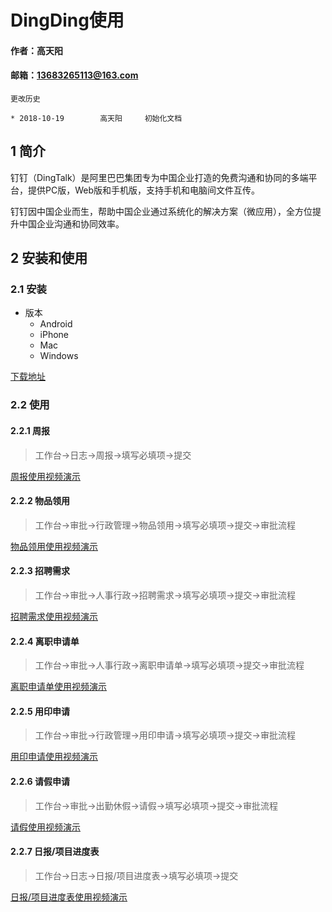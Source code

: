 # DingDing使用

#### 作者：高天阳
#### 邮箱：13683265113@163.com

```
更改历史

* 2018-10-19        高天阳     初始化文档

```

## 1 简介

钉钉（DingTalk）是阿里巴巴集团专为中国企业打造的免费沟通和协同的多端平台，提供PC版，Web版和手机版，支持手机和电脑间文件互传。

钉钉因中国企业而生，帮助中国企业通过系统化的解决方案（微应用），全方位提升中国企业沟通和协同效率。

## 2 安装和使用

### 2.1 安装

* 版本
    * Android
    * iPhone
    * Mac
    * Windows

[下载地址](https://tms.dingtalk.com/markets/dingtalk/download?spm=a3140.7858860.2231602.10.334e6d28LGtv8o)

### 2.2 使用

#### 2.2.1 周报

> 工作台->日志->周报->填写必填项->提交

[周报使用视频演示](https://mitudegaoyang.gitbooks.io/mybook/content/assets/DingDing/weekly.mp4)

#### 2.2.2 物品领用

> 工作台->审批->行政管理->物品领用->填写必填项->提交->审批流程

[物品领用使用视频演示](https://mitudegaoyang.gitbooks.io/mybook/content/assets/DingDing/items.mp4)

#### 2.2.3 招聘需求

> 工作台->审批->人事行政->招聘需求->填写必填项->提交->审批流程

[招聘需求使用视频演示](https://mitudegaoyang.gitbooks.io/mybook/content/assets/DingDing/hires.mp4)

#### 2.2.4 离职申请单

> 工作台->审批->人事行政->离职申请单->填写必填项->提交->审批流程

[离职申请单使用视频演示](https://mitudegaoyang.gitbooks.io/mybook/content/assets/DingDing/leaving.mp4)

#### 2.2.5 用印申请

> 工作台->审批->行政管理->用印申请->填写必填项->提交->审批流程

[用印申请使用视频演示](https://mitudegaoyang.gitbooks.io/mybook/content/assets/DingDing/seal.mp4)

#### 2.2.6 请假申请

> 工作台->审批->出勤休假->请假->填写必填项->提交->审批流程

[请假使用视频演示](https://mitudegaoyang.gitbooks.io/mybook/content/assets/DingDing/leave.mp4)

#### 2.2.7 日报/项目进度表

> 工作台->日志->日报/项目进度表->填写必填项->提交

[日报/项目进度表使用视频演示](https://mitudegaoyang.gitbooks.io/mybook/content/assets/DingDing/daily.mp4)
